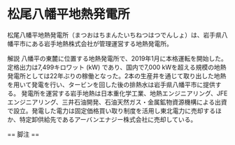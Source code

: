 # 松尾八幡平地熱発電所

松尾八幡平地熱発電所（まつおはちまんたいちねつはつでんしょ）は、岩手県八幡平市にある岩手地熱株式会社が管理運営する地熱発電所。

解説
八幡平の東麓に位置する地熱発電所で、2019年1月に本格運転を開始した。定格出力は7,499キロワット (kW) であり、国内で7,000 kWを超える規模の地熱発電所としては22年ぶりの稼働となった。2本の生産井を通じて取り出した地熱を用いて発電を行い、タービンを回した後の排熱水は岩手県八幡平市に提供する。
発電所を運営する岩手地熱は日本重化学工業、地熱エンジニアリング、JFEエンジニアリング、三井石油開発、石油天然ガス・金属鉱物資源機構による出資で設立。発電した電力は固定価格買い取り制度を活用し東北電力に売却するほか、特定卸供給先であるアーバンエナジー株式会社に売却している。


== 脚注 ==